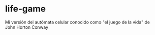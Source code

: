 # life-game
Mi versión del autómata celular conocido como "el juego de la vida" de John Horton Conway
